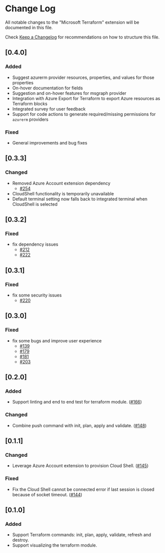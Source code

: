 # Change Log

All notable changes to the "Microsoft Terraform" extension will be documented in this file.		
		
Check [Keep a Changelog](http://keepachangelog.com/) for recommendations on how to structure this file.

## [0.4.0]
### Added
- Suggest azurerm provider resources, properties, and values for those properties
- On-hover documentation for fields
- Suggestion and on-hover features for msgraph provider
- Integration with Azure Export for Terraform to export Azure resources as Terraform blocks
- Integrated survey for user feedback
- Support for code actions to generate required/missing permissions for `azurerm` providers

### Fixed
- General improvements and bug fixes

## [0.3.3]
### Changed
- Removed Azure Account extension dependency
  - [#254](https://github.com/Azure/vscode-azureterraform/pull/254)
- CloudShell functionality is temporarily unavailable
- Default terminal setting now falls back to integrated terminal when CloudShell is selected

## [0.3.2]
### Fixed
- fix dependency issues
  - [#212](https://github.com/Azure/vscode-azureterraform/issues/212)
  - [#222](https://github.com/Azure/vscode-azureterraform/issues/222)

## [0.3.1]
### Fixed
- fix some security issues
  - [#220](https://github.com/Azure/vscode-azureterraform/pull/220)

## [0.3.0]
### Fixed
- fix some bugs and improve user experience
  - [#139](https://github.com/Azure/vscode-azureterraform/issues/139)
  - [#179](https://github.com/Azure/vscode-azureterraform/issues/179)
  - [#181](https://github.com/Azure/vscode-azureterraform/issues/181)
  - [#203](https://github.com/Azure/vscode-azureterraform/issues/203)

## [0.2.0]
### Added
- Support linting and end to end test for terraform module. ([#166](https://github.com/Azure/vscode-azureterraform/issues/166))

### Changed
- Combine push command with init, plan, apply and validate. ([#148](https://github.com/Azure/vscode-azureterraform/issues/148))

## [0.1.1]
### Changed
- Leverage Azure Account extension to provision Cloud Shell. ([#145](https://github.com/Azure/vscode-azureterraform/issues/145))

### Fixed
- Fix the Cloud Shell cannot be connected error if last session is closed because of socket timeout. ([#144](https://github.com/Azure/vscode-azureterraform/issues/144))

## [0.1.0]
### Added
- Support Terraform commands: init, plan, apply, validate, refresh and destroy.
- Support visualizing the terraform module.
